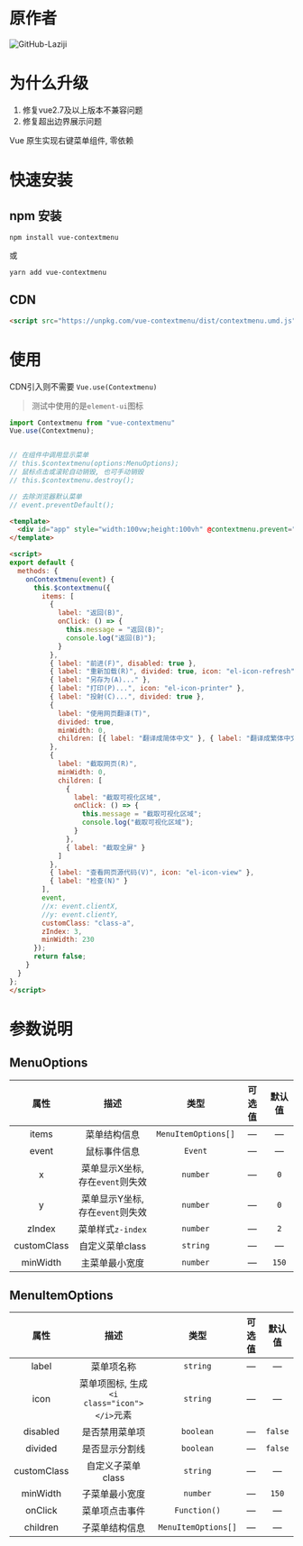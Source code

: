 # 原作者
![GitHub-Laziji](https://github.com/GitHub-Laziji/menujs)

# 为什么升级
1. 修复vue2.7及以上版本不兼容问题
1. 修复超出边界展示问题

Vue 原生实现右键菜单组件, 零依赖


# 快速安装

## npm 安装
```
npm install vue-contextmenu
```
或
```
yarn add vue-contextmenu
```

## CDN
```html
<script src="https://unpkg.com/vue-contextmenu/dist/contextmenu.umd.js">
```


# 使用
CDN引入则不需要 `Vue.use(Contextmenu)`
> 测试中使用的是`element-ui`图标
```js
import Contextmenu from "vue-contextmenu"
Vue.use(Contextmenu);


// 在组件中调用显示菜单
// this.$contextmenu(options:MenuOptions);
// 鼠标点击或滚轮自动销毁, 也可手动销毁
// this.$contextmenu.destroy();

// 去除浏览器默认菜单
// event.preventDefault();
```


```html
<template>
  <div id="app" style="width:100vw;height:100vh" @contextmenu.prevent="onContextmenu"></div>
</template>

<script>
export default {
  methods: {
    onContextmenu(event) {
      this.$contextmenu({
        items: [
          {
            label: "返回(B)",
            onClick: () => {
              this.message = "返回(B)";
              console.log("返回(B)");
            }
          },
          { label: "前进(F)", disabled: true },
          { label: "重新加载(R)", divided: true, icon: "el-icon-refresh" },
          { label: "另存为(A)..." },
          { label: "打印(P)...", icon: "el-icon-printer" },
          { label: "投射(C)...", divided: true },
          {
            label: "使用网页翻译(T)",
            divided: true,
            minWidth: 0,
            children: [{ label: "翻译成简体中文" }, { label: "翻译成繁体中文" }]
          },
          {
            label: "截取网页(R)",
            minWidth: 0,
            children: [
              {
                label: "截取可视化区域",
                onClick: () => {
                  this.message = "截取可视化区域";
                  console.log("截取可视化区域");
                }
              },
              { label: "截取全屏" }
            ]
          },
          { label: "查看网页源代码(V)", icon: "el-icon-view" },
          { label: "检查(N)" }
        ],
        event,
        //x: event.clientX,
        //y: event.clientY,
        customClass: "class-a",
        zIndex: 3,
        minWidth: 230
      });
      return false;
    }
  }
};
</script>
```


# 参数说明

## MenuOptions

| 属性 | 描述 | 类型 | 可选值 | 默认值 |
| :----: | :----: | :----: | :----: | :----: |
| items | 菜单结构信息 | `MenuItemOptions[]` | — | — |
| event | 鼠标事件信息 | `Event` | — | — |
| x | 菜单显示X坐标, 存在`event`则失效 | `number` | — | `0` |
| y | 菜单显示Y坐标, 存在`event`则失效 | `number` | — | `0` |
| zIndex | 菜单样式`z-index` | `number` | — | `2` |
| customClass | 自定义菜单class | `string` | — | — |
| minWidth | 主菜单最小宽度 | `number` | — | `150` |

## MenuItemOptions

| 属性 | 描述 | 类型 | 可选值 | 默认值 |
| :----: | :----: | :----: | :----: | :----: |
| label | 菜单项名称 | `string` | — | — |
| icon | 菜单项图标, 生成`<i class="icon"></i>`元素 | `string` | — | — |
| disabled | 是否禁用菜单项 | `boolean` | — | `false` |
| divided | 是否显示分割线 | `boolean` | — | `false` |
| customClass | 自定义子菜单class | `string` | — | — |
| minWidth | 子菜单最小宽度 | `number` | — | `150` |
| onClick | 菜单项点击事件 | `Function()` | — | — |
| children | 子菜单结构信息 | `MenuItemOptions[]` | — | — |

